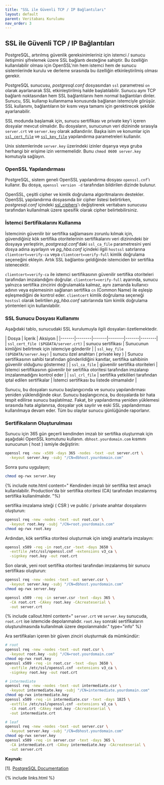 ```yaml
---
title: "SSL ile Güvenli TCP / IP Bağlantıları"
layout: default
parent: Veritabanı Kurulumu
nav_order: 3
---
```


## SSL ile Güvenli TCP / IP Bağlantıları

PostgreSQL, artırılmış güvenlik gereksinimleriniz için istemci / sunucu iletişimini şifrelemek üzere SSL bağlantı desteğine sahiptir. Bu özelliğin kullanılabilir olması için OpenSSL'nin hem istemci hem de sunucu sistemlerinde kurulu ve derleme sırasında bu özelliğin etkinleştirilmiş olması gerekir.

PostgreSQL sunucusu, *postgresql.conf* dosyasından `ssl` parametresi `on` olarak ayarlanarak SSL etkinleştirilmiş halde başlatılabilir. Sunucu aynı TCP bağlantı noktasından hem SSL bağlantılarını hem normal bağlantıları dinler. Sunucu, SSL kullanıp kullanmama konusunda bağlanan istemciyle görüşür. SSL kullanımı, bağlantıların bir kısmı veya tamamı için gerektirecek şekilde ayarlanabilir.

SSL modunda başlamak için, sunucu sertifikası ve private key'i içeren dosyalar mevcut olmalıdır. Bu dosyaların, sunucunun veri dizininde sırasıyla `server.crt` ve `server.key` olarak adlandırılır. Başka isim ve konumlar için [`ssl_cert_file`](https://www.postgresql.org/docs/current/runtime-config-connection.html#GUC-SSL-CERT-FILE) ve [`ssl_key_file`](https://www.postgresql.org/docs/current/runtime-config-connection.html#GUC-SSL-KEY-FILE) yapılandırma parametreleri kullanılır.

Unix sistemlerinde `server.key` üzerindeki izinler dışarıya veya gruba herhangi bir erişime izin vermemelidir. Bunu `chmod 0600 server.key` komutuyla sağlayın.

### OpenSSL Yapılandırması

PostgreSQL, sistem geneli OpenSSL yapılandırma dosyası `openssl.cnf`'ı kullanır. Bu dosya, `openssl version -d` tarafından bildirilen dizinde bulunur.

OpenSSL, çeşitli cipher ve kimlik doğrulama algoritmalarını destekler. OpenSSL yapılandırma dosyasında bir cipher listesi belirtirken, *postgresql.conf* içindeki [ssl_ciphers](https://www.postgresql.org/docs/current/runtime-config-connection.html#GUC-SSL-CIPHERS)'ı değiştirerek veritabanı sunucusu tarafından kullanılmak üzere spesifik olarak cipher belirtebilirsiniz.

### İstemci Sertifikalarını Kullanma

İstemcinin güvenilir bir sertifika sağlamasını zorunlu kılmak için, güvendiğiniz kök sertifika otoritelerinin sertifikalarını veri dizinindeki bir dosyaya yerleştirin, *postgresql.conf*'daki `ssl_ca_file` parametresini yeni dosya adına ayarlayın ve *pg_hba.conf* içindeki ilgili `hostssl` satırlarına `clientcert=verify-ca` veya `clientcert=verify-full` kimlik doğrulama seçeneğini ekleyin. Artık SSL bağlantısı geldiğinde istemciden bir sertifika istenecektir.

`clientcert=verify-ca` ile istemci sertifikasının güvenilir sertifika otoriteleri tarafından imzalandığını doğrular. `clientcert=verify-full` ayarında, sunucu yalnızca sertifika zincirini doğrulamakla kalmaz, aynı zamanda kullanıcı adının veya eşlemesinin sağlanan sertifika `cn` (Common Name) ile eşleşip eşleşmediğini de kontrol eder. `clientcert` kimlik doğrulama seçeneği `hostssl` olarak belirtilen *pg_hba.conf* satırlarında tüm kimlik doğrulama yöntemleri için kullanılabilir.

### SSL Sunucu Dosyası Kullanımı

Aşağıdaki tablo, sunucudaki SSL kurulumuyla ilgili dosyaları özetlemektedir.

| Dosya | İçerik | Aksiyon |
|-------|--------|-------|--------|-------|--------|
| `ssl_cert_file ($PGDATA/server.crt)` | sunucu sertifikası | Sunucunun kimliğini belirtmek için istemciye gönderilir |
| `ssl_key_file ($PGDATA/server.key)` | sunucu özel anahtarı ( private key ) | Sunucu sertifikasının sahibi tarafından gönderildiğini kanıtlar, sertifika sahibinin güvenilir olduğunu göstermez |
| `ssl_ca_file` | güvenilir sertifika otoriteleri | İstemci sertifikasının güvenilir bir sertifika otoritesi tarafından imzalanıp imzalanmadığını kontrol eder |
| `ssl_crl_file` | sertifika yetkilileri tarafından iptal edilen sertifikalar | İstemci sertifikası bu listede olmamalıdır |

Sunucu, bu dosyaları sunucu başlangıcında ve sunucu yapılandırması yeniden yüklendiğinde okur. Sunucu başlangıcınca, bu dosyalarda bir hata tespit edilirse sunucu başlatılmaz. Fakat, bir yapılandırma yeniden yüklemesi sırasında hata algılanırsa, dosyalar yok sayılır ve eski SSL yapılandırması kullanılmaya devam eder. Tüm bu olaylar sunucu günlüğünde raporlanır.

### Sertifikaların Oluşturulması

Sunucu için 365 gün geçerli kendinden imzalı bir sertifika oluşturmak için aşağıdaki OpenSSL komutunu kullanın. `dbhost.yourdomain.com` kısmını sunucunun ( host ) ismiyle değiştirin:

```bash
openssl req -new -x509 -days 365 -nodes -text -out server.crt \
  -keyout server.key -subj "/CN=dbhost.yourdomain.com"
```

Sonra şunu uygulayın;

```bash
chmod og-rwx server.key
```

{% include note.html content=" Kendinden imzalı bir sertifika test amaçlı kullanılabilir. Production'da bir sertifika otoritesi (CA) tarafından imzalanmış sertifika kullanılmalıdır. "%}

sertifika imzalama isteği ( CSR ) ve public / private anahtar dosyalarını oluşturun:

```bash
openssl req -new -nodes -text -out root.csr \
  -keyout root.key -subj "/CN=root.yourdomain.com"
chmod og-rwx root.key
```

Ardından, kök sertifika otoritesi oluşturmak için isteği anahtarla imzalayın:

```bash
openssl x509 -req -in root.csr -text -days 3650 \
  -extfile /etc/ssl/openssl.cnf -extensions v3_ca \
  -signkey root.key -out root.crt
```

Son olarak, yeni root sertifika otoritesi tarafından imzalanmış bir sunucu sertifikası oluşturun:

```bash
openssl req -new -nodes -text -out server.csr \
  -keyout server.key -subj "/CN=dbhost.yourdomain.com"
chmod og-rwx server.key

openssl x509 -req -in server.csr -text -days 365 \
  -CA root.crt -CAkey root.key -CAcreateserial \
  -out server.crt
```

{% include callout.html content=" `server.crt` ve `server.key` sunucuda, `root.crt` ise istemcide depolanmalıdır. `root.key` sonraki sertifikaların oluşturulmasında kullanılmak üzere depolanmalıdır." type="info" %}

Ara sertifikaları içeren bir güven zinciri oluşturmak da mümkündür:

```bash
# root
openssl req -new -nodes -text -out root.csr \
  -keyout root.key -subj "/CN=root.yourdomain.com"
chmod og-rwx root.key
openssl x509 -req -in root.csr -text -days 3650 \
  -extfile /etc/ssl/openssl.cnf -extensions v3_ca \
  -signkey root.key -out root.crt

# intermediate
openssl req -new -nodes -text -out intermediate.csr \
  -keyout intermediate.key -subj "/CN=intermediate.yourdomain.com"
chmod og-rwx intermediate.key
openssl x509 -req -in intermediate.csr -text -days 1825 \
  -extfile /etc/ssl/openssl.cnf -extensions v3_ca \
  -CA root.crt -CAkey root.key -CAcreateserial \
  -out intermediate.crt

# leaf
openssl req -new -nodes -text -out server.csr \
  -keyout server.key -subj "/CN=dbhost.yourdomain.com"
chmod og-rwx server.key
openssl x509 -req -in server.csr -text -days 365 \
  -CA intermediate.crt -CAkey intermediate.key -CAcreateserial \
  -out server.crt
```

**Kaynak:**

[1]. [PostgreSQL Documentation](https://www.postgresql.org/docs/current/ssl-tcp.html)

{% include links.html %}
